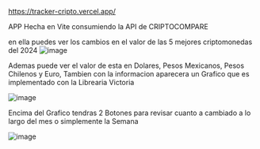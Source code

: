 https://tracker-cripto.vercel.app/


APP Hecha en Vite consumiendo la API de CRIPTOCOMPARE

en ella puedes ver los cambios en el valor de las 5 mejores criptomonedas del 2024
![image](https://github.com/user-attachments/assets/1a5be379-363d-4cd1-bc99-0518a40187ef)

Ademas puede ver el valor de esta en Dolares, Pesos Mexicanos, Pesos Chilenos y Euro, Tambien con la informacion aparecera un Grafico que es implementado con la Librearia Victoria


![image](https://github.com/user-attachments/assets/067b5061-0851-4952-8d14-dc097eb9dc57)

Encima del Grafico tendras 2 Botones para revisar cuanto a cambiado a lo largo del mes o simplemente la Semana

![image](https://github.com/user-attachments/assets/5c60243c-068f-42fd-ab05-80f5698d835c)

